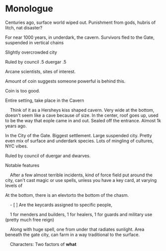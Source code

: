 # Monologue

Centuries ago, surface world wiped out. Punishment from gods, hubris of litch, nat disaster?

For near 1000 years, in underdark, the cavern. Survivors fled to the Gate, suspended in vertical chains

Slightly overcrowded city

Ruled by council .5 duergar .5

Arcane scientists, sites of interest.

Amount of coin suggests someone powerful is behind this.

Coin is too good.

  
  

Entire setting, take place in the Cavern

    Think of it as a Hersheys kiss shaped cavern. Very wide at the bottom, doesn't seem like a cave because of size. In the center, roof goes up, used to be the way that eople came in and out. Sealed off the entrance. Almost 1k years ago.

In the City of the Gate. Biggest settlement. Large suspended city. Pretty even mix of surface and underdark species. Lots of mingling of cultures, NYC vibes.

Ruled by council of duergar and dwarves.

Notable features

    After a few almost terrible incidents, kind of force field put around the city, can't cast magic or use spells, unless you have a key card, at varying levels of

At the bottom, there is an elevtorto the bottom of the chasm.

  
  
  

    - [ ] Are the keycards assigned to specific people,

  
  

    1 for menders and builders, 1 for healers, 1 for guards and military use (pretty much free reign)

    Along with huge spell, one from under that radiates sunlight. Area beneath the gate city, can farm in a way traditional to the surface.

  
  
  

    Characters: Two factors of **what**
